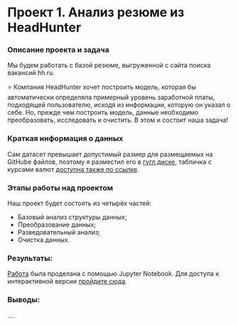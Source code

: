 # Проект 1. Анализ резюме из HeadHunter

### Описание проекта и задача
Мы будем работать с базой резюме, выгруженной с сайта поиска вакансий hh.ru.

⭐ Компания HeadHunter хочет построить модель, которая бы автоматически определяла примерный уровень заработной платы, подходящей пользователю, исходя из информации, которую он указал о себе. Но, прежде чем построить модель, данные необходимо преобразовать, исследовать и очистить. В этом и состоит наша задача!

### Краткая информация о данных

Сам датасет превышает допустимый размер для размещаемых на GitHubе файлов, поэтому я разместил его в [гугл диске](https://drive.google.com/file/d/1ro3lRr5aItPCNqGWI0OwyZchs2khaHyx/view?usp=sharing), табличка с курсами валют [доступна также по ссылке](https://drive.google.com/file/d/1VCq2XBY2gwvUU3nC5t7g5Q2ACQ09Z2VX/view?usp=sharing).

### Этапы работы над проектом  

Наш проект будет состоять из четырёх частей:
- Базовый анализ структуры данных;
- Преобразование данных;
- Разведовательный анализ;
- Очистка данных.

### Результаты:

[Работа](https://github.com/khav-i/sf_data_science/blob/main/project_1/Project-1.%20%D0%90%D0%BD%D0%B0%D0%BB%D0%B8%D0%B7%20%D1%80%D0%B5%D0%B7%D1%8E%D0%BC%D0%B5%20%D0%B8%D0%B7%20HeadHunter.ipynb) была проделана с помощью Jupyter Notebook. Для доступа к интерактивной версии [пройдите сюда](https://nbviewer.org/github/khav-i/sf_data_science/blob/main/project_1/Project-1.%20%D0%90%D0%BD%D0%B0%D0%BB%D0%B8%D0%B7%20%D1%80%D0%B5%D0%B7%D1%8E%D0%BC%D0%B5%20%D0%B8%D0%B7%20HeadHunter.ipynb).

### Выводы:  
....

